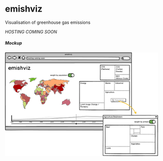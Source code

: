 # emishviz
Visualisation of greenhouse gas emissions

*HOSTING COMING SOON*

##### Mockup
![Mockup](mockup.png)
